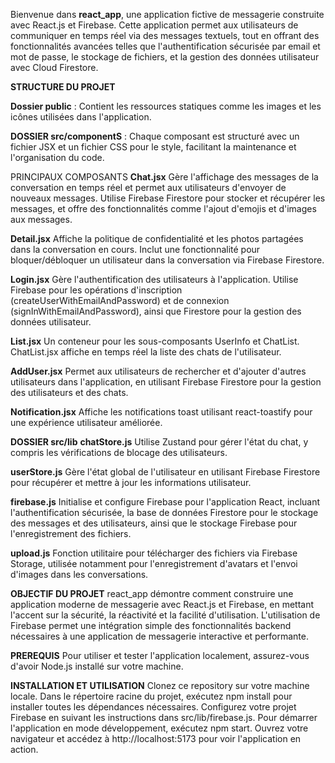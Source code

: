 
Bienvenue dans **react_app**, une application fictive de messagerie construite avec React.js et Firebase. Cette application permet aux utilisateurs de communiquer en temps réel via des messages textuels, tout en offrant des fonctionnalités avancées telles que l'authentification sécurisée par email et mot de passe, le stockage de fichiers, et la gestion des données utilisateur avec Cloud Firestore.

**STRUCTURE DU PROJET**

**Dossier public** : Contient les ressources statiques comme les images et les icônes utilisées dans l'application.


**DOSSIER src/componentS** : Chaque composant est structuré avec un fichier JSX et un fichier CSS pour le style, facilitant la maintenance et l'organisation du code.

PRINCIPAUX COMPOSANTS
**Chat.jsx**
Gère l'affichage des messages de la conversation en temps réel et permet aux utilisateurs d'envoyer de nouveaux messages. Utilise Firebase Firestore pour stocker et récupérer les messages, et offre des fonctionnalités comme l'ajout d'emojis et d'images aux messages.

**Detail.jsx**
Affiche la politique de confidentialité et les photos partagées dans la conversation en cours. Inclut une fonctionnalité pour bloquer/débloquer un utilisateur dans la conversation via Firebase Firestore.

**Login.jsx**
Gère l'authentification des utilisateurs à l'application. Utilise Firebase pour les opérations d'inscription (createUserWithEmailAndPassword) et de connexion (signInWithEmailAndPassword), ainsi que Firestore pour la gestion des données utilisateur.

**List.jsx**
Un conteneur pour les sous-composants UserInfo et ChatList. ChatList.jsx affiche en temps réel la liste des chats de l'utilisateur.

**AddUser.jsx**
Permet aux utilisateurs de rechercher et d'ajouter d'autres utilisateurs dans l'application, en utilisant Firebase Firestore pour la gestion des utilisateurs et des chats.

**Notification.jsx**
Affiche les notifications toast utilisant react-toastify pour une expérience utilisateur améliorée.


**DOSSIER src/lib**
**chatStore.js**
Utilise Zustand pour gérer l'état du chat, y compris les vérifications de blocage des utilisateurs.

**userStore.js**
Gère l'état global de l'utilisateur en utilisant Firebase Firestore pour récupérer et mettre à jour les informations utilisateur.

**firebase.js**
Initialise et configure Firebase pour l'application React, incluant l'authentification sécurisée, la base de données Firestore pour le stockage des messages et des utilisateurs, ainsi que le stockage Firebase pour l'enregistrement des fichiers.

**upload.js**
Fonction utilitaire pour télécharger des fichiers via Firebase Storage, utilisée notamment pour l'enregistrement d'avatars et l'envoi d'images dans les conversations.

**OBJECTIF DU PROJET**
react_app démontre comment construire une application moderne de messagerie avec React.js et Firebase, en mettant l'accent sur la sécurité, la réactivité et la facilité d'utilisation. L'utilisation de Firebase permet une intégration simple des fonctionnalités backend nécessaires à une application de messagerie interactive et performante.

**PREREQUIS**
Pour utiliser et tester l'application localement, assurez-vous d'avoir Node.js installé sur votre machine.

**INSTALLATION ET UTILISATION**
Clonez ce repository sur votre machine locale.
Dans le répertoire racine du projet, exécutez npm install pour installer toutes les dépendances nécessaires.
Configurez votre projet Firebase en suivant les instructions dans src/lib/firebase.js.
Pour démarrer l'application en mode développement, exécutez npm start.
Ouvrez votre navigateur et accédez à http://localhost:5173 pour voir l'application en action.
